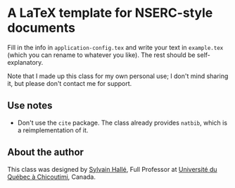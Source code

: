 A LaTeX template for NSERC-style documents
==========================================

Fill in the info in `application-config.tex` and write your text in
`example.tex` (which you can rename to whatever you like). The rest should
be self-explanatory.

Note that I made up this class for my own personal use; I don't
mind sharing it, but please don't contact me for support.

Use notes
---------

- Don't use the `cite` package. The class already provides `natbib`, which is a
  reimplementation of it.

About the author
----------------

This class was designed by [Sylvain Hallé](http://leduotang.ca/sylvain),
Full Professor at [Université du Québec à Chicoutimi](http://www.uqac.ca),
Canada.
